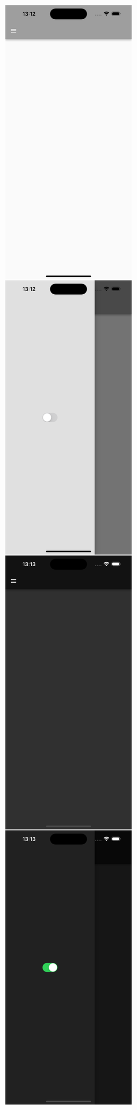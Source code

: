 
<img src="https://github.com/jonasermert/start-template-with-light-and-dark-mode/raw/main/images/Simulator%20Screenshot%20-%20iPhone%2015%20Pro%20Max%20-%202024-01-14%20at%2013.12.45.png" alt="light" width="400" />
<img src="https://github.com/jonasermert/start-template-with-light-and-dark-mode/raw/main/images/Simulator%20Screenshot%20-%20iPhone%2015%20Pro%20Max%20-%202024-01-14%20at%2013.12.56.png" alt="light" width="400" />
<img src="https://github.com/jonasermert/start-template-with-light-and-dark-mode/raw/main/images/Simulator%20Screenshot%20-%20iPhone%2015%20Pro%20Max%20-%202024-01-14%20at%2013.13.17.png" alt="dark" width="400" />
<img src="https://github.com/jonasermert/start-template-with-light-and-dark-mode/raw/main/images/Simulator%20Screenshot%20-%20iPhone%2015%20Pro%20Max%20-%202024-01-14%20at%2013.13.07.png" alt="dark" width="400" />

